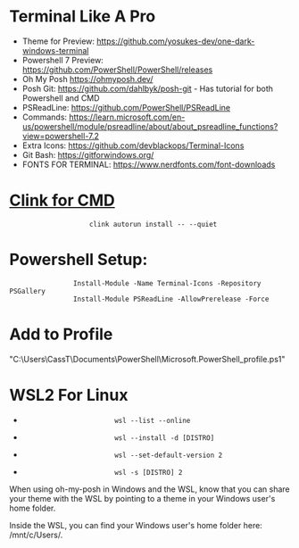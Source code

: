 # Terminal Like A Pro


* Theme for Preview: https://github.com/yosukes-dev/one-dark-windows-terminal
* Powershell 7 Preview: https://github.com/PowerShell/PowerShell/releases
* Oh My Posh https://ohmyposh.dev/    
* Posh Git: https://github.com/dahlbyk/posh-git - Has tutorial for both Powershell and CMD
* PSReadLine: https://github.com/PowerShell/PSReadLine  
* Commands: https://learn.microsoft.com/en-us/powershell/module/psreadline/about/about_psreadline_functions?view=powershell-7.2
* Extra Icons: https://github.com/devblackops/Terminal-Icons    
* Git Bash: https://gitforwindows.org/  
* FONTS FOR TERMINAL: https://www.nerdfonts.com/font-downloads             


# [Clink for CMD](https://github.com/chrisant996/clink/releases)


						clink autorun install -- --quiet


# Powershell Setup:

					Install-Module -Name Terminal-Icons -Repository PSGallery 
					Install-Module PSReadLine -AllowPrerelease -Force

# Add to Profile 
"C:\Users\CassT\Documents\PowerShell\Microsoft.PowerShell_profile.ps1"


# WSL2 For Linux


*                            wsl --list --online

*                            wsl --install -d [DISTRO]

*                            wsl --set-default-version 2

*                            wsl -s [DISTRO] 2


When using oh-my-posh in Windows and the WSL, know that you can share your theme with the WSL by pointing to a theme in your Windows user's home folder.

Inside the WSL, you can find your Windows user's home folder here: /mnt/c/Users/<WINDOWSUSERNAME>.



